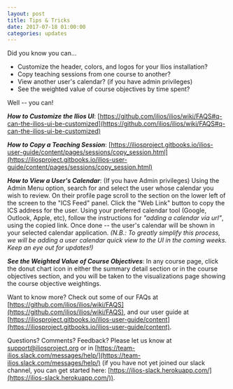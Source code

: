 ```yaml
---
layout: post
title: Tips & Tricks
date: 2017-07-18 01:00:00
categories: updates
---
```


Did you know you can...
* Customize the header, colors, and logos for your Ilios installation?
* Copy teaching sessions from one course to another?
* View another user's calendar? (if you have admin privileges)
*  See the weighted value of course objectives by time spent?

Well -- you can!

**_How to Customize the Ilios UI_**: [https://github.com/ilios/ilios/wiki/FAQS#q-can-the-ilios-ui-be-customized](https://github.com/ilios/ilios/wiki/FAQS#q-can-the-ilios-ui-be-customized)

**_How to Copy a Teaching Session_**: [https://iliosproject.gitbooks.io/ilios-user-guide/content/pages/sessions/copy_session.html](https://iliosproject.gitbooks.io/ilios-user-guide/content/pages/sessions/copy_session.html)

**_How to View a User's Calendar_**: (If you have Admin privileges) Using the Admin Menu option, search for and select the user whose calendar you wish to review. On their profile page scroll to the section on the lower left of the screen to the "ICS Feed" panel. Click the "Web Link" button to copy the ICS address for the user. Using your preferred calendar tool (Google, Outlook, Apple, etc), follow the instructions for _"adding a calendar via url"_, using the copied link. Once done -- the user's calendar will be shown in your selected calendar application. _(N.B.: To greatly simplify this process, we will be adding a user calendar quick view to the UI in the coming weeks. Keep an eye out for updates!)_

**_See the Weighted Value of Course Objectives_**: In any course page, click the donut chart icon in either the summary detail section or in the course objectives section, and you will be taken to the visualizations page showing the course objective weightings.

Want to know more? Check out some of our FAQs at  [https://github.com/ilios/ilios/wiki/FAQS](https://github.com/ilios/ilios/wiki/FAQS), and our user guide at [https://iliosproject.gitbooks.io/ilios-user-guide/content](https://iliosproject.gitbooks.io/ilios-user-guide/content).

Questions? Comments? Feedback? Please let us know at support@iliosproject.org or in [https://team-ilios.slack.com/messages/help/](https://team-ilios.slack.com/messages/help/) (if you have not yet joined our slack channel, you can get started here: [https://ilios-slack.herokuapp.com/](https://ilios-slack.herokuapp.com/)).

